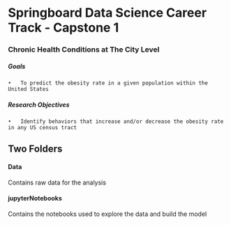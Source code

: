 # Springboard Data Science Career Track - Capstone 1
### Chronic Health Conditions at The City Level

##### Goals
	•	To predict the obesity rate in a given population within the United States
##### Research Objectives
	•	Identify behaviors that increase and/or decrease the obesity rate in any US census tract

## Two Folders
#### Data
Contains raw data for the analysis
#### jupyterNotebooks
Contains the notebooks used to explore the data and build the model
